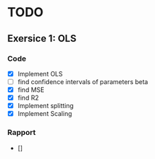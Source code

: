 # TODO

## Exersice 1: OLS
### Code
- [x] Implement OLS
- [ ] find confidence intervals of parameters beta
- [x] find MSE
- [x] find R2
- [x] Implement splitting
- [x] Implement Scaling

### Rapport
- []
